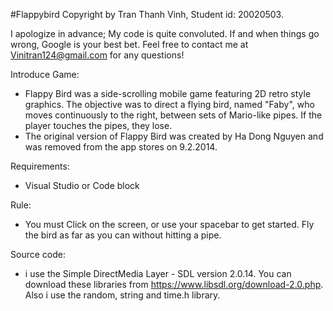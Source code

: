 #Flappybird Copyright by Tran Thanh Vinh, Student id: 20020503.

I apologize in advance; My code is quite convoluted.
If and when things go wrong, Google is your best bet.
Feel free to contact me at Vinitran124@gmail.com for any questions!

Introduce Game:
- Flappy Bird was a side-scrolling mobile game featuring 2D retro style graphics.
The objective was to direct a flying bird, named "Faby", who moves continuously to the right, between sets of Mario-like pipes. 
If the player touches the pipes, they lose.
- The original version of Flappy Bird was created by Ha Dong Nguyen and was removed from the app stores on 9.2.2014.

Requirements:
- Visual Studio or Code block

Rule:
- You must Click on the screen, or use your spacebar to get started. 
Fly the bird as far as you can without hitting a pipe.

Source code:
- i use the Simple DirectMedia Layer - SDL version 2.0.14.
You can download these libraries from https://www.libsdl.org/download-2.0.php.
Also i use the random, string and time.h library. 

